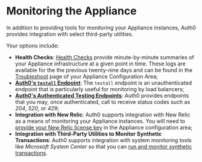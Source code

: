 # Monitoring the Appliance

In addition to providing tools for monitoring your Appliance instances, Auth0 provides integration with select third-party utilities.

Your options include:

* **Health Checks**: [Health Checks](/appliance/dashboard/troubleshoot#health-check) provide minute-by-minute summaries of your Appliance infrastructure at a given point in time. These logs are available for the the previous twenty-nine days and can be found in the [Troubleshoot](/appliance/dashboard/troubleshoot) page of your Appliance Configuration Area;
* **[Auth0's `testall` Endpoint](/appliance/monitoring/testall)**: The `testall` endpoint is an unauthenticated endpoint that is particularly useful for monitoring by load balancers;
* **[Auth0's Authenticated Testing Endpoints](/appliance/monitoring/authenticated-endpoints)**: Auth0 provides endpoints that you may, once authenticated, call to receive status codes such as *204*, *520*, or *429*;
* **Integration with New Relic**: Auth0 supports integration with New Relic as a means of monitoring your Appliance instances. You will need to [provide your New Relic license key](/appliance/dashboard/settings#monitoring) in the Appliance configuration area;
* **Integration with Third-Party Utilities to Monitor Synthetic Transactions**: Auth0 supports integration with system monitoring tools like *Microsoft System Center* so that you can [run and monitor synthetic transactions](/monitoring#configuring-scom).
